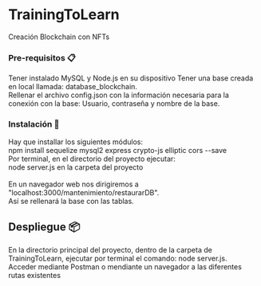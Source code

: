 # TrainingToLearn
Creación Blockchain con NFTs

### Pre-requisitos 📋
Tener instalado MySQL y Node.js en su dispositivo
Tener una base creada en local llamada: database_blockchain.<br />
Rellenar el archivo config.json con la información necesaria para la conexión con la base: Usuario, contraseña y nombre de la base.<br />

### Instalación 🔧
Hay que installar los siguientes módulos:<br />
npm install sequelize mysql2 express crypto-js elliptic cors --save<br />
Por terminal, en el directorio del proyecto ejecutar:<br />
node server.js en la carpeta del proyecto<br /><br />
En un navegador web nos dirigiremos a "localhost:3000/mantenimiento/restaurarDB".<br />
Así se rellenará la base con las tablas.<br />

## Despliegue 📦
En la directorio principal del proyecto, dentro de la carpeta de TrainingToLearn, ejecutar por terminal el comando: node server.js.<br />
Acceder mediante Postman o mendiante un navegador a las diferentes rutas existentes<br />
